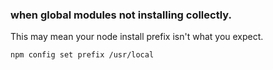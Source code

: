 ### when global modules not installing collectly.
This may mean your node install prefix isn't what you expect.

```
npm config set prefix /usr/local
```
